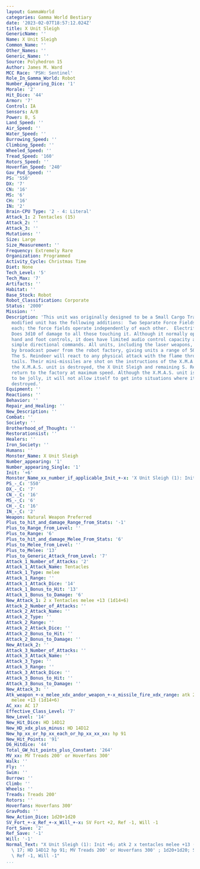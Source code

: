 ```yaml
---
layout: GammaWorld
categories: Gamma World Bestiary
date: '2023-02-07T18:57:12.024Z'
title: X Unit Sleigh
GenericName: ''
Name: X Unit Sleigh
Common_Name: ''
Other_Names: ''
Generic_Name: ''
Source: Polyhedron 15
Author: James M. Ward
MCC Race: 'PSH: Sentinel'
Role_In_Gamma_World: Robot
Number_Appearing_Dice: '1'
Morale: '2'
Hit_Dice: '44'
Armor: '7'
Control: IA
Sensors: A/B
Power: B, S
Land_Speed: ''
Air_Speed: ''
Water_Speed: ''
Burrowing_Speed: ''
Climbing_Speed: ''
Wheeled_Speed: ''
Tread_Speed: '160'
Rotors_Speed: ''
Hoverfan_Speed: '240'
Gav_Pod_Speed: ''
PS: '550'
DX: '7'
CN: '16'
MS: '6'
CH: '16'
IN: '2'
Brain-CPU Type: '2 - 4: Literal'
Attack_1: 2 Tentacles (15)
Attack_2: ''
Attack_3: ''
Mutations: ''
Size: Large
Size_Measurement: ''
Frequency: Extremely Rare
Organization: Programmed
Activity_Cycle: Christmas Time
Diet: None
Tech_Level: '5'
Tech_Max: '7'
Artifacts: ''
Habitat: ''
Base_Stock: Robot
Robot_Classification: Corporate
Status: '2000'
Mission: ''
Description: 'This unit was originally designed to be a Small Cargo Transport. The
  modified unit has the following additions:  Two Separate Force Fields: 200 hit points
  each; the force fields operate independently of each other.  Electrified outer shell:
  Does 3d10 of damage to all those touching it. Although it normally operates with
  hand and foot controls, it does have limited audio control capacity and will obey
  simple directional commands. All units, including the laser weapons, are powered
  by broadcast power from the robot factory, giving units a range of 500 kilometers.
  The S. Reindeer will react to any physical attack with the flame thrower in their
  tails. Their mini-missiles are shot on the instructions of the X.M.A.S. unit. If
  the X.M.A.S. unit is destroyed, the X Unit Sleigh and remaining S. Reindeer will
  return to the factory at maximum speed. Although the X.M.A.S. unit is programmed
  to be jolly, it will not allow itself to get into situations where it can be easily
  destroyed.'
Equipment: ''
Reactions: ''
Behavior: ''
Repair_and_Healing: ''
New_Description: ''
Combat: ''
Society: ''
Brotherhood_of_Thought: ''
Restorationsist: ''
Healers: ''
Iron_Society: ''
Humans: ''
Monster_Name: X Unit Sleigh
Number_appearing: '1'
Number_appearing_Single: '1'
Init: '+6'
Monster_Name_xx_number_if_applicable_Init_+-x: 'X Unit Sleigh (1): Init +6'
PS_-_C: '550'
DX_-_C: '7'
CN_-_C: '16'
MS_-_C: '6'
CH_-_C: '16'
IN_-_C: '2'
Weapon: Natural Weapon Preferred
Plus_to_hit_and_damage_Range_from_Stats: '-1'
Plus_to_Range_from_Level: ''
Plus_to_Range: '6'
Plus_to_hit_and_damage_Melee_From_Stats: '6'
Plus_to_Melee_from_Level: ''
Plus_to_Melee: '13'
Plus_to_Generic_Attack_from_Level: '7'
Attack_1_Number_of_Attacks: '2'
Attack_1_Attack_Name: Tentacles
Attack_1_Type: melee
Attack_1_Range: ''
Attack_1_Attack_Dice: '14'
Attack_1_Bonus_to_Hit: '13'
Attack_1_Bonus_to_Damage: '6'
New_Attack_1: 2 x Tentacles melee +13 (1d14+6)
Attack_2_Number_of_Attacks: ''
Attack_2_Attack_Name: ''
Attack_2_Type: ''
Attack_2_Range: ''
Attack_2_Attack_Dice: ''
Attack_2_Bonus_to_Hit: ''
Attack_2_Bonus_to_Damage: ''
New_Attack_2: ''
Attack_3_Number_of_Attacks: ''
Attack_3_Attack_Name: ''
Attack_3_Type: ''
Attack_3_Range: ''
Attack_3_Attack_Dice: ''
Attack_3_Bonus_to_Hit: ''
Attack_3_Bonus_to_Damage: ''
New_Attack_3: ''
Atk_weapon_+-x_melee_xdx_andor_weapon_+-x_missile_fire_xdx_range: atk 2 x tentacles
  melee +13 (1d14+6)
AC_xx: AC 17
Effective_Class_Level: '7'
New_Level: '14'
New_Hit_Dice: HD 14D12
New_HD_xdx_plus_minus: HD 14D12
New_hp_xx_or_hp_xx_each_or_hp_xx_xx_xx: hp 91
New_Hit_Points: '91'
D6_Hitdice: '44'
Total_GW_hit_points_plus_Constant: '264'
MV_xx: MV Treads 200' or Hoverfans 300'
Walk: ''
Fly: ''
Swim: ''
Burrow: ''
Climb: ''
Wheels: ''
Treads: Treads 200'
Rotors: ''
Hoverfans: Hoverfans 300'
GravPods: ''
New_Action_Dice: 1d20+1d20
SV_Fort_+-x_Ref_+-x_Will_+-x: SV Fort +2, Ref -1, Will -1
Fort_Save: '2'
Ref_Save: '-1'
Will: '-1'
Normal_Text: "X Unit Sleigh (1): Init +6; atk 2 x tentacles melee +13 (1d14+6); AC\
  \ 17; HD 14D12 hp 91; MV Treads 200' or Hoverfans 300' ; 1d20+1d20; SV Fort +2,\
  \ Ref -1, Will -1"
...
```

